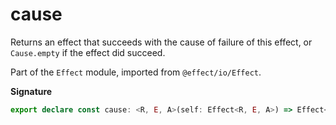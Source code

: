 # cause

Returns an effect that succeeds with the cause of failure of this effect,
or `Cause.empty` if the effect did succeed.

Part of the `Effect` module, imported from `@effect/io/Effect`.

**Signature**

```ts
export declare const cause: <R, E, A>(self: Effect<R, E, A>) => Effect<R, never, Cause.Cause<E>>
```
